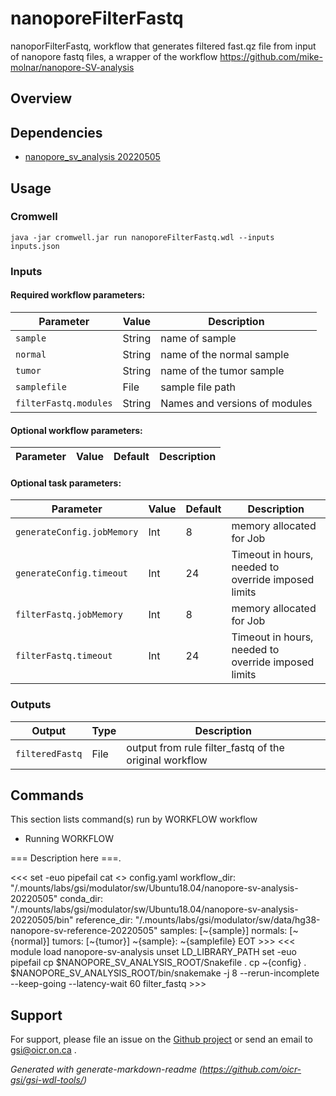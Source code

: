 # nanoporeFilterFastq

nanoporFilterFastq, workflow that generates filtered fast.qz file from input of nanopore fastq files, a wrapper of the workflow https://github.com/mike-molnar/nanopore-SV-analysis

## Overview

## Dependencies

* [nanopore_sv_analysis 20220505](https://gitlab.oicr.on.ca/ResearchIT/modulator/-/blob/master/code/gsi/70_nanopore_sv_analysis.yaml)


## Usage

### Cromwell
```
java -jar cromwell.jar run nanoporeFilterFastq.wdl --inputs inputs.json
```

### Inputs

#### Required workflow parameters:
Parameter|Value|Description
---|---|---
`sample`|String|name of sample
`normal`|String|name of the normal sample
`tumor`|String|name of the tumor sample
`samplefile`|File|sample file path
`filterFastq.modules`|String|Names and versions of modules


#### Optional workflow parameters:
Parameter|Value|Default|Description
---|---|---|---


#### Optional task parameters:
Parameter|Value|Default|Description
---|---|---|---
`generateConfig.jobMemory`|Int|8|memory allocated for Job
`generateConfig.timeout`|Int|24|Timeout in hours, needed to override imposed limits
`filterFastq.jobMemory`|Int|8|memory allocated for Job
`filterFastq.timeout`|Int|24|Timeout in hours, needed to override imposed limits


### Outputs

Output | Type | Description
---|---|---
`filteredFastq`|File|output from rule filter_fastq of the original workflow


## Commands
 This section lists command(s) run by WORKFLOW workflow
 
 * Running WORKFLOW
 
 === Description here ===.
 
 <<<
         set -euo pipefail
         cat <<EOT >> config.yaml
         workflow_dir: "/.mounts/labs/gsi/modulator/sw/Ubuntu18.04/nanopore-sv-analysis-20220505"
         conda_dir: "/.mounts/labs/gsi/modulator/sw/Ubuntu18.04/nanopore-sv-analysis-20220505/bin"
         reference_dir: "/.mounts/labs/gsi/modulator/sw/data/hg38-nanopore-sv-reference-20220505"
         samples: [~{sample}]
         normals: [~{normal}]
         tumors: [~{tumor}]
         ~{sample}: ~{samplefile}
         EOT
         >>>
 <<<
         module load nanopore-sv-analysis
         unset LD_LIBRARY_PATH
         set -euo pipefail
         cp $NANOPORE_SV_ANALYSIS_ROOT/Snakefile .
         cp ~{config} .
         $NANOPORE_SV_ANALYSIS_ROOT/bin/snakemake  -j 8 --rerun-incomplete --keep-going --latency-wait 60  filter_fastq
         >>>
 ## Support

For support, please file an issue on the [Github project](https://github.com/oicr-gsi) or send an email to gsi@oicr.on.ca .

_Generated with generate-markdown-readme (https://github.com/oicr-gsi/gsi-wdl-tools/)_

